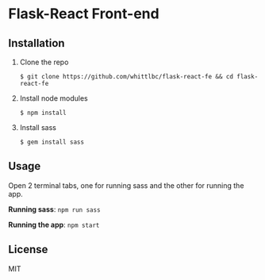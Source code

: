 # Flask-React Front-end

## Installation

1. Clone the repo

   ```
   $ git clone https://github.com/whittlbc/flask-react-fe && cd flask-react-fe
   ```

2. Install node modules

   ```
   $ npm install
   ```

3. Install sass

   ```
   $ gem install sass
   ```

## Usage

Open 2 terminal tabs, one for running sass and the other for running the app.

**Running sass**: `npm run sass`<br>

**Running the app**: `npm start`<br>

## License

MIT
